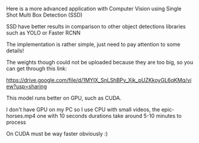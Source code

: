 Here is a more advanced application with Computer Vision using Single Shot Multi Box Detection (SSD)

SSD have better results in comparison to other object detections libraries such as YOLO or Faster RCNN

The implementation is rather simple, just need to pay attention to some details!

The weights though could not be uploaded because they are too big, so you can get through this link:

https://drive.google.com/file/d/1MYIX_SnLShBPy_Xjk_pUZKkoyGL6qKMq/view?usp=sharing


This model runs better on GPU, such as CUDA.


I don't have GPU on my PC so I use CPU with small videos, the epic-horses.mp4 one with 10 seconds durations take around 5-10 minutes to process

On CUDA must be way faster obviously :)
